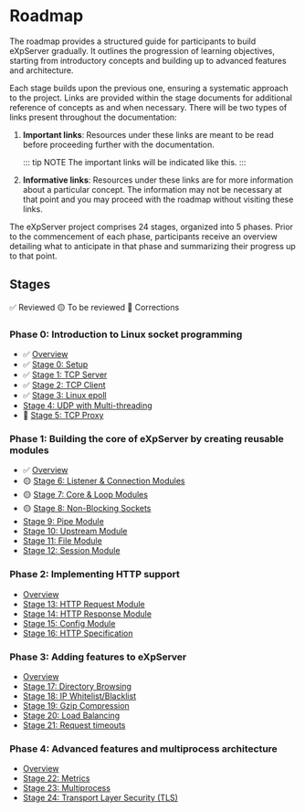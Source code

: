 # Roadmap

The roadmap provides a structured guide for participants to build eXpServer gradually. It outlines the progression of learning objectives, starting from introductory concepts and building up to advanced features and architecture.

Each stage builds upon the previous one, ensuring a systematic approach to the project. Links are provided within the stage documents for additional reference of concepts as and when necessary. There will be two types of links present throughout the documentation:

1. **Important links**: Resources under these links are meant to be read before proceeding further with the documentation.

   ::: tip NOTE
   The important links will be indicated like this.
   :::

2. **Informative links**: Resources under these links are for more information about a particular concept. The information may not be necessary at that point and you may proceed with the roadmap without visiting these links.

The eXpServer project comprises 24 stages, organized into 5 phases. Prior to the commencement of each phase, participants receive an overview detailing what to anticipate in that phase and summarizing their progress up to that point.

## Stages

✅ Reviewed
🟡 To be reviewed
🔴 Corrections

### Phase 0: Introduction to Linux socket programming

- ✅ [Overview](phase-0/)
- ✅ [Stage 0: Setup](phase-0/stage-0)
- ✅ [Stage 1: TCP Server](phase-0/stage-1)
- ✅ [Stage 2: TCP Client](phase-0/stage-2)
- ✅ [Stage 3: Linux epoll](phase-0/stage-3)
- [Stage 4: UDP with Multi-threading](phase-0/stage-4)
- 🔴 [Stage 5: TCP Proxy](phase-0/stage-5)

### Phase 1: Building the core of eXpServer by creating reusable modules

- ✅ [Overview](phase-1/)
- 🟡 [Stage 6: Listener & Connection Modules](phase-1/stage-6)
- 🟡 [Stage 7: Core & Loop Modules](phase-1/stage-7)
- 🟡 [Stage 8: Non-Blocking Sockets](phase-1/stage-8)
- [Stage 9: Pipe Module](phase-1/stage-9)
- [Stage 10: Upstream Module](phase-1/stage-10)
- [Stage 11: File Module](phase-1/stage-11)
- [Stage 12: Session Module](phase-1/stage-12)

### Phase 2: Implementing HTTP support

- [Overview](phase-2/)
- [Stage 13: HTTP Request Module](phase-2/stage-13)
- [Stage 14: HTTP Response Module](phase-2/stage-14)
- [Stage 15: Config Module](phase-2/stage-15)
- [Stage 16: HTTP Specification](phase-2/stage-16)

### Phase 3: Adding features to eXpServer

- [Overview](phase-3/)
- [Stage 17: Directory Browsing](phase-3/stage-17)
- [Stage 18: IP Whitelist/Blacklist](phase-3/stage-18)
- [Stage 19: Gzip Compression](phase-3/stage-19)
- [Stage 20: Load Balancing](phase-3/stage-20)
- [Stage 21: Request timeouts](phase-3/stage-21)

### Phase 4: Advanced features and multiprocess architecture

- [Overview](phase-4/)
- [Stage 22: Metrics](phase-4/stage-22)
- [Stage 23: Multiprocess](phase-4/stage-23)
- [Stage 24: Transport Layer Security (TLS)](phase-4/stage-24)
